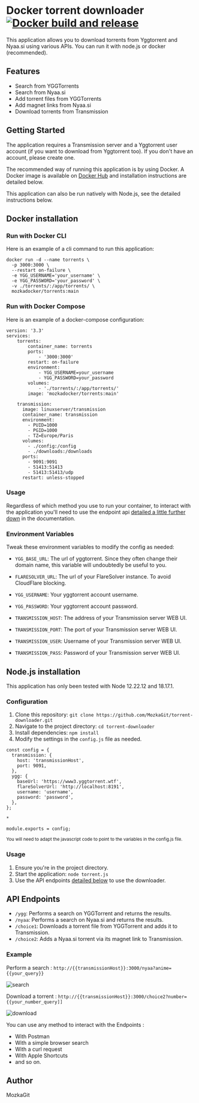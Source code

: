 # Docker torrent downloader</br>[![Docker build and release](https://github.com/MozkaGit/torrent-downloader/actions/workflows/registry.yml/badge.svg)](https://github.com/MozkaGit/torrent-downloader/actions/workflows/registry.yml)

This application allows you to download torrents from Yggtorrent and Nyaa.si using various APIs. You can run it with node.js or docker (recommended).

## Features

- Search from YGGTorrents
- Search from Nyaa.si
- Add torrent files from YGGTorrents
- Add magnet links from Nyaa.si
- Download torrents from Transmission

## Getting Started

The application requires a Transmission server and a Yggtorrent user account (if you want to download from Yggtorrent too). If you don't have an account, please create one.

The recommended way of running this application is by using Docker. A Docker image is available on [Docker Hub](https://hub.docker.com/r/mozkadocker/torrents) and installation instructions are detailed below.

This application can also be run natively with Node.js, see the detailed instructions below.


## Docker installation

### Run with Docker CLI

Here is an example of a cli command to run this application:

```
docker run -d --name torrents \
  -p 3000:3000 \
  --restart on-failure \
  -e YGG_USERNAME='your_username' \
  -e YGG_PASSWORD='your_password' \
  -v ./torrents/:/app/torrents/ \
  mozkadocker/torrents:main
```

### Run with Docker Compose

Here is an example of a docker-compose configuration:

```
version: '3.3'
services:
    torrents:
        container_name: torrents
        ports:
            - '3000:3000'
        restart: on-failure
        environment:
            - YGG_USERNAME=your_username
            - YGG_PASSWORD=your_password
        volumes:
            - './torrents/:/app/torrents/'
        image: 'mozkadocker/torrents:main'

    transmission:
      image: linuxserver/transmission
      container_name: transmission
      environment:
        - PUID=1000
        - PGID=1000
        - TZ=Europe/Paris
      volumes:
        - ./config:/config
        - ./downloads:/downloads
      ports:
        - 9091:9091
        - 51413:51413
        - 51413:51413/udp
      restart: unless-stopped
```

### Usage

Regardless of which method you use to run your container, to interact with the application you'll need to use the endpoint api [detailed a little further down](https://github.com/MozkaGit/torrent-downloader#api-endpoints) in the documentation.

### Environment Variables

Tweak these environment variables to modify the config as needed:

- `YGG_BASE_URL`: The url of yggtorrent. Since they often change their domain name, this variable will undoubtedly be useful to you.

- `FLARESOLVER_URL`: The url of your FlareSolver instance. To avoid CloudFlare blocking.

- `YGG_USERNAME`: Your yggtorrent account username.

- `YGG_PASSWORD`: Your yggtorrent account password.

- `TRANSMISSION_HOST`: The address of your Transmission server WEB UI.

- `TRANSMISSION_PORT`: The port of your Transmission server WEB UI.

- `TRANSMISSION_USER`: Username of your Transmission server WEB UI.

- `TRANSMISSION_PASS`: Password of your Transmission server WEB UI.

## Node.js installation

This application has only been tested with Node 12.22.12 and 18.17.1.

### Configuration

1. Clone this repository: `git clone https://github.com/MozkaGit/torrent-downloader.git`
2. Navigate to the project directory: `cd torrent-downloader`
3. Install dependencies: `npm install`
4. Modify the settings in the `config.js` file as needed.

```
const config = {
  transmission: {
    host: 'transmissionHost',
    port: 9091,
  },
  ygg: {
    baseUrl: 'https://www3.yggtorrent.wtf',
    flareSolverUrl: 'http://localhost:8191',
    username: 'username',
    password: 'password',
  },
};

*

module.exports = config;
```
<sup>You will need to adapt the javascript code to point to the variables in the config.js file.</sup>

### Usage
1. Ensure you're in the project directory.
2. Start the application: `node torrent.js`
3. Use the API endpoints [detailed below](https://github.com/MozkaGit/torrent-downloader#api-endpoints) to use the downloader.

## API Endpoints
- `/ygg`: Performs a search on YGGTorrent and returns the results.
- `/nyaa`: Performs a search on Nyaa.si and returns the results.
- `/choice1`: Downloads a torrent file from YGGTorrent and adds it to Transmission.
- `/choice2`: Adds a Nyaa.si torrent via its magnet link to Transmission.

### Example

Perform a search : `http://{{transmissionHost}}:3000/nyaa?anime={{your_query}}`

![search](https://github.com/MozkaGit/torrent-downloader/assets/43102748/4158c390-95ce-4ec9-8c7e-5473da567629)

Download a torrent : `http://{{transmissionHost}}:3000/choice2?number={{your_number_query]]`

![download](https://github.com/MozkaGit/torrent-downloader/assets/43102748/afddca2d-da46-4bc4-b92d-c542ef6568f8)

You can use any method to interact with the Endpoints :

- With Postman
- With a simple browser search
- With a curl request
- With Apple Shortcuts
- and so on.

## Author
MozkaGit
